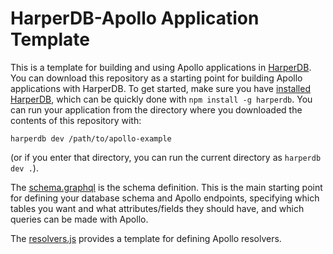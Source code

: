 # HarperDB-Apollo Application Template

This is a template for building and using Apollo applications in [HarperDB](https://www.harperdb.io/). You can download this repository as a starting point for building Apollo applications with HarperDB. To get started, make sure you have [installed HarperDB](https://docs.harperdb.io/docs/install-harperdb), which can be quickly done with `npm install -g harperdb`. You can run your application from the directory where you downloaded the contents of this repository with:

`harperdb dev /path/to/apollo-example`

(or if you enter that directory, you can run the current directory as `harperdb dev .`).

The [schema.graphql](./schema.graphql) is the schema definition. This is the main starting point for defining your database schema and Apollo endpoints, specifying which tables you want and what attributes/fields they should have, and which queries can be made with Apollo.

The [resolvers.js](./resolvers.js) provides a template for defining Apollo resolvers.